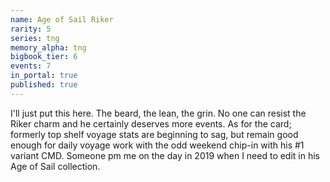 ```yaml
---
name: Age of Sail Riker
rarity: 5
series: tng
memory_alpha: tng
bigbook_tier: 6
events: 7
in_portal: true
published: true
---
```


I'll just put this here. The beard, the lean, the grin. No one can resist the Riker charm and he certainly deserves more events. As for the card; formerly top shelf voyage stats are beginning to sag, but remain good enough for daily voyage work with the odd weekend chip-in with his #1 variant CMD. Someone pm me on the day in 2019 when I need to edit in his Age of Sail collection.
